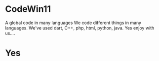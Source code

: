 # CodeWin11
A global code in many languages
We code different things in many languages.
We've used dart, C++, php, html, python, java.
Yes enjoy with us....
# Yes
